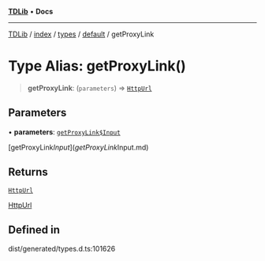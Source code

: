 [**TDLib**](../../../../../../README.md) • **Docs**

***

[TDLib](../../../../../../modules.md) / [index](../../../../../README.md) / [types](../../../README.md) / [default](../README.md) / getProxyLink

# Type Alias: getProxyLink()

> **getProxyLink**: (`parameters`) => [`HttpUrl`](HttpUrl.md)

## Parameters

• **parameters**: [`getProxyLink$Input`](getProxyLink$Input.md)

[getProxyLink$Input](getProxyLink$Input.md)

## Returns

[`HttpUrl`](HttpUrl.md)

[HttpUrl](HttpUrl.md)

## Defined in

dist/generated/types.d.ts:101626
